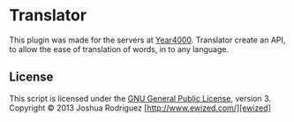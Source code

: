 Translator
======
This plugin was made for the servers at [Year4000]. Translator create an API, to
allow the ease of translation of words, in to any language.

License
------
This script is licensed under the [GNU General Public License][license], version 3.
Copyright &copy; 2013 Joshua Rodriguez [http://www.ewized.com/][ewized]

[license]: https://github.com/Year4000/start-script/blob/master/LICENSE.md
[year4000]: http://www.year4000.net/
[ewized]: http://www.ewized.com/
